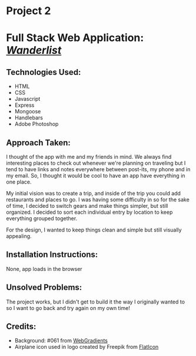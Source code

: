 # Project 2

# Full Stack Web Application: _[Wanderlist](https://the-wanderlist.herokuapp.com/)_



## Technologies Used:

* HTML
* CSS
* Javascript
* Express
* Mongoose
* Handlebars
* Adobe Photoshop

## Approach Taken:

I thought of the app with me and my friends in mind. We always find interesting places to check out whenever we're planning on traveling but I tend to have links and notes everywhere between post-its, my phone and in my email. So, I thought it would be cool to have an app have everything in one place.

My initial vision was to create a trip, and inside of the trip you could add restaurants and places to go. I was having some difficulty in so for the sake of time, I decided to switch gears and make things simpler, but still organized. I decided to sort each individual entry by location to keep everything grouped together.

For the design, I wanted to keep things clean and simple but still visually appealing.

## Installation Instructions:

None, app loads in the browser

## Unsolved Problems:

The project works, but I didn't get to build it the way I originally wanted to so I want to go back and try again on my own time!

## Credits:

* Background: #061 from [WebGradients](https://webgradients.com/)
* Airplane icon used in logo created by Freepik from [FlatIcon](https://www.flaticon.com/free-icon/plane-taking-off_17981)
